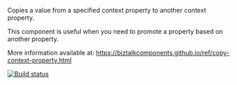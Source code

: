 Copies a value from a specified context property to another context property.

This component is useful when you need to promote a property based on another property.

More information available at:
https://biztalkcomponents.github.io/ref/copy-context-property.html

[![Build status](https://ci.appveyor.com/api/projects/status/github/BizTalkComponents/CopyContextProperty?branch=master)](https://ci.appveyor.com/api/projects/status/github/BizTalkComponents/CopyContextProperty/branch/master)
